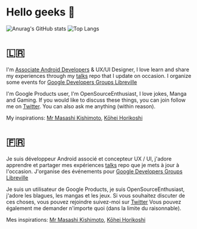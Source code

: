 # Hello geeks 👋
![Anurag's GitHub stats](https://github-readme-stats.vercel.app/api?username=bangaromaric&show_icons=true&show=reviews,discussions_started,discussions_answered,prs_merged,prs_merged_percentage)
![Top Langs](https://github-readme-stats.vercel.app/api/top-langs/?username=bangaromaric&show_icons=true)


# 🇱🇷
I'm [Associate Android Developers](https://scl.io/kngt3cO) & UX/UI Designer, I love learn and share my experiences through my [talks](https://github.com/bangaromaric/romaric-banga) repo that I update on occasion. 
I organize some events for [Google Developers Groups Libreville](https://gdg.community.dev/gdg-libreville/)


I'm Google Products user, I'm OpenSourceEnthusiast, I love jokes, Manga and Gaming. If you would like to discuss these things, 
you can join follow me on [Twitter](https://twitter.com/bangaromaric). You can also ask me anything (within reason).

My inspirations: [Mr Masashi Kishimoto](https://fr.wikipedia.org/wiki/Masashi_Kishimoto), [Kōhei Horikoshi](https://fr.wikipedia.org/wiki/K%C5%8Dhei_Horikoshi)


# 🇫🇷
Je suis développeur Android associé et concepteur UX / UI, j'adore apprendre et partager mes expériences [talks](https://github.com/bangaromaric/romaric-banga) 
repo que je mets à jour à l'occasion. J'organise des événements pour [Google Developers Groups Libreville](https://gdg.community.dev/gdg-libreville/)

Je suis un utilisateur de Google Products, je suis OpenSourceEnthusiast, j'adore les blagues, 
les mangas et les jeux. Si vous souhaitez discuter de ces choses, vous pouvez rejoindre suivez-moi sur [Twitter](https://twitter.com/bangaromaric) Vous pouvez également me demander n'importe quoi (dans la limite du raisonnable).

Mes inspirations: [Mr Masashi Kishimoto](https://fr.wikipedia.org/wiki/Masashi_Kishimoto), [Kōhei Horikoshi](https://fr.wikipedia.org/wiki/K%C5%8Dhei_Horikoshi)
